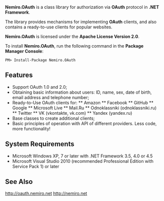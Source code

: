 **Nemiro.OAuth** is a class library for authorization via **OAuth** protocol in **.NET Framework**.

The library provides mechanisms for implementing **OAuth** clients, and also contains a ready-to-use clients for popular websites.

**Nemiro.OAuth** is licensed under the **Apache License Version 2.0**.

To install **Nemiro.OAuth**, run the following command in the **Package Manager Console**:

`PM> Install-Package Nemiro.OAuth`

## Features
* Support OAuth 1.0 and 2.0; 
* Obtaining basic information about users: ID, name, sex, date of birth, email address and telephone number; 
* Ready-to-Use OAuth clients for: 
** Amazon 
** Facebook 
** GitHub 
** Google 
** Microsoft Live 
** Mail.Ru 
** Odnoklassniki (odnoklassniki.ru) 
** Twitter 
** VK (vkontakte, vk.com) 
** Yandex (yandex.ru) 
* Base classes to create additional clients; 
* Basic principles of operation with API of different providers. 
Less code, more functionality!

## System Requirements
* Microsoft Windows XP, 7 or later with .NET Framework 3.5, 4.0 or 4.5 
* Microsoft Visual Studio 2010 (recommended Professional Edition with Service Pack 1) or later 

## See Also
http://oauth.nemiro.net
http://nemiro.net 